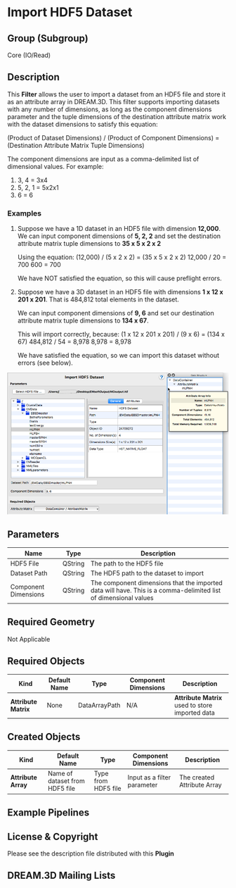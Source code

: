 Import HDF5 Dataset 
=============

## Group (Subgroup) ##

Core (IO/Read)

## Description ##

This **Filter** allows the user to import a dataset from an HDF5 file and store it as an attribute array in DREAM.3D.  This filter supports importing datasets with any number of dimensions, as long as the component dimensions parameter and the tuple dimensions of the destination attribute matrix work with the dataset dimensions to satisfy this equation:

(Product of Dataset Dimensions) / (Product of Component Dimensions) = (Destination Attribute Matrix Tuple Dimensions)

The component dimensions are input as a comma-delimited list of dimensional values.  For example:
1. 3, 4 = 3x4
2. 5, 2, 1 = 5x2x1
3. 6 = 6

### Examples ###    
1. Suppose we have a 1D dataset in an HDF5 file with dimension **12,000**.
	We can input component dimensions of **5, 2, 2** and set the destination attribute matrix tuple dimensions to **35 x 5 x 2 x 2**
    
    Using the equation:
    (12,000) / (5 x 2 x 2) = (35 x 5 x 2 x 2)
    12,000 / 20 = 700
    600 = 700
    
    We have NOT satisfied the equation, so this will cause preflight errors.
    
1. Suppose we have a 3D dataset in an HDF5 file with dimensions **1 x 12 x 201 x 201**.  That is 484,812 total elements in the dataset.

	We can input component dimensions of **9, 6** and set our destination attribute matrix tuple dimensions to **134 x 67**.

	This will import correctly, because:
	(1 x 12 x 201 x 201) / (9 x 6) = (134 x 67)
	484,812 / 54 = 8,978
	8,978 = 8,978

	We have satisfied the equation, so we can import this dataset without errors (see below).

![](Images/ImportHDF5Dataset_ui.png)

## Parameters ##

| Name | Type | Description |
|------|------| ----------- |
| HDF5 File | QString | The path to the HDF5 file |
| Dataset Path | QString | The HDF5 path to the dataset to import |
| Component Dimensions | QString | The component dimensions that the imported data will have.  This is a comma-delimited list of dimensional values |


## Required Geometry ##

Not Applicable

## Required Objects ##

| Kind | Default Name | Type | Component Dimensions | Description |
|------|--------------|------|----------------------|-------------|
| **Attribute Matrix**  | None         | DataArrayPath | N/A | **Attribute Matrix** used to store imported data |

## Created Objects ##

| Kind | Default Name | Type | Component Dimensions | Description |
|------|--------------|------|----------------------|-------------|
| **Attribute Array** | Name of dataset from HDF5 file | Type from HDF5 file | Input as a filter parameter | The created Attribute Array |

## Example Pipelines ##



## License & Copyright ##

Please see the description file distributed with this **Plugin**

## DREAM.3D Mailing Lists ##

